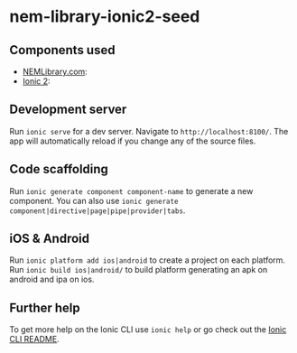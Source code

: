 # nem-library-ionic2-seed

## Components used

- [NEMLibrary.com](https://nemlibrary.com):
- [Ionic 2](https://ionicframework.com/):


## Development server

Run `ionic serve` for a dev server. Navigate to `http://localhost:8100/`. The app will automatically reload if you change any of the source files.

## Code scaffolding

Run `ionic generate component component-name` to generate a new component. You can also use `ionic generate component|directive|page|pipe|provider|tabs`.

## iOS & Android

Run `ionic platform add ios|android` to create a project on each platform.
Run `ionic build ios|android/` to build platform generating an apk on android and ipa on ios.

## Further help

To get more help on the Ionic CLI use `ionic help` or go check out the [Ionic CLI README](https://github.com/ionic-team/ionic-cli/blob/master/README.md).
